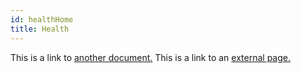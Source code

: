 ```yaml
---
id: healthHome
title: Health
---
```


This is a link to [another document.](doc3.md) This is a link to an [external page.](http://www.example.com/)
